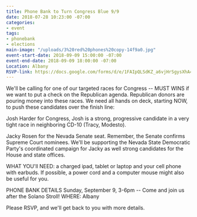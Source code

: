 ```yaml
---
title: Phone Bank to Turn Congress Blue 9/9
date: 2018-07-28 10:23:00 -07:00
categories:
- event
tags:
- phonebank
- elections
main-image: "/uploads/3%20red%20phones%20copy-14f9a0.jpg"
event-start-date: 2018-09-09 15:00:00 -07:00
event-end-date: 2018-09-09 18:00:00 -07:00
Location: Albany
RSVP-link: https://docs.google.com/forms/d/e/1FAIpQLSdKZ_a6vjHrSgysXhA4uNjmeIAuVxUp-DeAVe6mYHT8v73x1Q/viewform
---
```


We'll be calling for one of our targeted races for Congress -- MUST WINS if we want to put a check on the Republican agenda.  Republican donors are pouring money into these races.  We need all hands on deck, starting NOW,  to push these candidates over the finish line:

Josh Harder for Congress,  Josh is a strong, progressive candidate in a very tight race in neighboring CD-10 (Tracy, Modesto).

Jacky Rosen for the Nevada Senate seat. Remember, the Senate confirms Supreme Court nominees. We'll be supporting the Nevada State Democratic Party's coordinated campaign for Jacky as well strong candidates for the House and state offices.

WHAT YOU'll NEED: a charged ipad, tablet or laptop and your cell phone with earbuds.  If possible, a power cord and a computer mouse might also be useful for you.

PHONE BANK DETAILS
Sunday, September 9, 3-6pm   -- Come and join us after the Solano Stroll!
WHERE: Albany
       

Please RSVP, and we'll get back to you with more details.